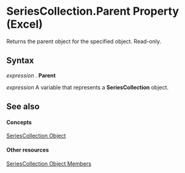 
# SeriesCollection.Parent Property (Excel)

Returns the parent object for the specified object. Read-only.


## Syntax

 _expression_ . **Parent**

 _expression_ A variable that represents a **SeriesCollection** object.


## See also


#### Concepts


[SeriesCollection Object](93aa1f0b-4939-8c60-a444-2f791e8ce144.md)
#### Other resources


[SeriesCollection Object Members](72d02a33-0b2b-1adb-9629-3eb322bed271.md)
